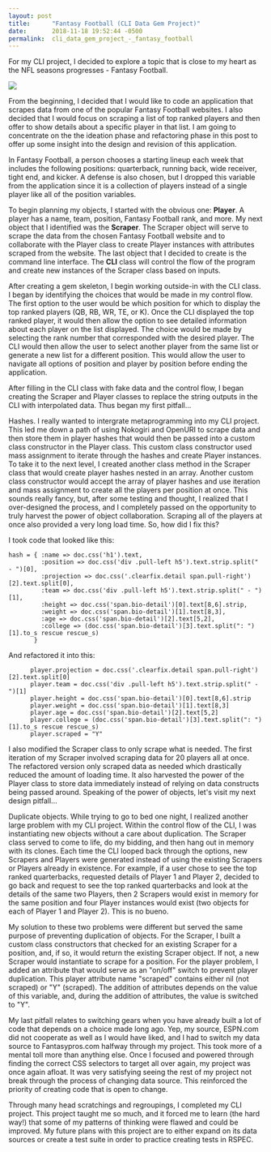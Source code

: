 ```yaml
---
layout: post
title:      "Fantasy Football (CLI Data Gem Project)"
date:       2018-11-18 19:52:44 -0500
permalink:  cli_data_gem_project_-_fantasy_football
---
```


For my CLI project, I decided to explore a topic that is close to my heart as the NFL seasons progresses - Fantasy Football. 

![](https://thesnapfootball.files.wordpress.com/2014/08/football-fantasy-gif.gif)

From the beginning, I decided that I would like to code an application that scrapes data from one of the popular Fantasy Football websites. I also decided that I would focus on scraping a list of top ranked players and then offer to show details about a specific player in that list. I am going to concentrate on the the ideation phase and refactoring phase in this post to offer up some insight into the design and revision of this application.

In Fantasy Football, a person chooses a starting lineup each week that includes the following positions: quarterback, running back, wide receiver, tight end, and kicker. A defense is also chosen, but I dropped this variable from the application since it is a collection of players instead of a single player like all of the position variables.

To begin planning my objects, I started with the obvious one: **Player**. A player has a name, team, position, Fantasy Football rank, and more. My next object that I identified was the **Scraper**. The Scraper object will serve to scrape the data from the chosen Fantasy Football website and to collaborate with the Player class to create Player instances with attributes scraped from the website. The last object that I decided to create is the command line interface. The **CLI** class will control the flow of the program and create new instances of the Scraper class based on inputs.

After creating a gem skeleton, I begin working outside-in with the CLI class. I began by identifying the choices that would be made in my control flow. The first option to the user would be which position for which to display the top ranked players (QB, RB, WR, TE, or K). Once the CLI displayed the top ranked player, it would then allow the option to see detailed information about each player on the list displayed. The choice would be made by selecting the rank number that corresponded with the desired player. The CLI would then allow the user to select another player from the same list or generate a new list for a different position. This would allow the user to navigate all options of position and player by position before ending the application.

After filling in the CLI class with fake data and the control flow, I began creating the Scraper and Player classes to replace the string outputs in the CLI with interpolated data. Thus began my first pitfall...

Hashes. I really wanted to intergrate metaprogramming into my CLI project. This led me down a path of using Nokogiri and OpenURI to scrape data and then store them in player hashes that would then be passed into a custom class constructor in the Player class. This custom class constructor used mass assignment to iterate through the hashes and create Player instances. To take it to the next level, I created another class method in the Scraper class that would create player hashes nested in an array. Another custom class constructor would accept the array of player hashes and use iteration and mass assignment to create all the players per position at once. This sounds really fancy, but, after some testing and thought, I realized that I over-designed the process, and I completely passed on the opportunity to truly harvest the power of object collaboration. Scraping all of the players at once also provided a very long load time. So, how did I fix this?

I took code that looked like this:

```
hash = { :name => doc.css('h1').text,	
         :position => doc.css('div .pull-left h5').text.strip.split(" - ")[0],	
         :projection => doc.css('.clearfix.detail span.pull-right')[2].text.split[0],	
         :team => doc.css('div .pull-left h5').text.strip.split(" - ")[1],	
         :height => doc.css('span.bio-detail')[0].text[8,6].strip,	
         :weight => doc.css('span.bio-detail')[1].text[8,3],	
         :age => doc.css('span.bio-detail')[2].text[5,2],	
         :college => (doc.css('span.bio-detail')[3].text.split(": ")[1].to_s rescue rescue_s)	
       }
```

And refactored it into this:

```
      player.projection = doc.css('.clearfix.detail span.pull-right')[2].text.split[0]
      player.team = doc.css('div .pull-left h5').text.strip.split(" - ")[1]
      player.height = doc.css('span.bio-detail')[0].text[8,6].strip
      player.weight = doc.css('span.bio-detail')[1].text[8,3]
      player.age = doc.css('span.bio-detail')[2].text[5,2]
      player.college = (doc.css('span.bio-detail')[3].text.split(": ")[1].to_s rescue rescue_s)
      player.scraped = "Y"
```

I also modified the Scraper class to only scrape what is needed. The first iteration of my Scraper involved scraping data for 20 players all at once. The refactored version only scraped data as needed which drastically reduced the amount of loading time. It also harvested the power of the Player class to store data immediately instead of relying on data constructs being passed around. Speaking of the power of objects, let's visit my next design pitfall...

Duplicate objects. While trying to go to bed one night, I realized another large problem with my CLI project. Within the control flow of the CLI, I was instantiating new objects without a care about duplication. The Scraper class served to come to life, do my bidding, and then hang out in memory with its clones. Each time the CLI looped back through the options, new Scrapers and Players were generated instead of using the existing Scrapers or Players already in existence. For example, if a user chose to see the top ranked quarterbacks, requested details of Player 1 and Player 2, decided to go back and request to see the top ranked quarterbacks and look at the details of the same two Players, then 2 Scrapers would exist in memory for the same position and four Player instances would exist (two objects for each of Player 1 and Player 2). This is no bueno.

My solution to these two problems were different but served the same purpose of preventing duplication of objects. For the Scraper, I built a custom class constructors that checked for an existing Scraper for a position, and, if so, it would return the existing Scraper object. If not, a new Scraper would instantiate to scrape for a position. For the player problem, I added an attribute that would serve as an "on/off" switch to prevent player duplication. This player attribute name "scraped" contains either nil (not scraped) or "Y" (scraped). The addition of attributes depends on the value of this variable, and, during the addition of attributes, the value is switched to "Y".

My last pitfall relates to switching gears when you have already built a lot of code that depends on a choice made long ago. Yep, my source, ESPN.com did not cooperate as well as I would have liked, and I had to switch my data source to Fantasypros.com halfway through my project. This took more of a mental toll more than anything else. Once I focused and powered through finding the correct CSS selectors to target all over again, my project was once again afloat. It was very satisfying seeing the rest of my project not break through the process of changing data source. This reinforced the priority of creating code that is open to change.

Through many head scratchings and regroupings, I completed my CLI project. This project taught me so much, and it forced me to learn (the hard way!) that some of my patterns of thinking were flawed and could be improved. My future plans with this project are to either expand on its data sources or create a test suite in order to practice creating tests in RSPEC.

